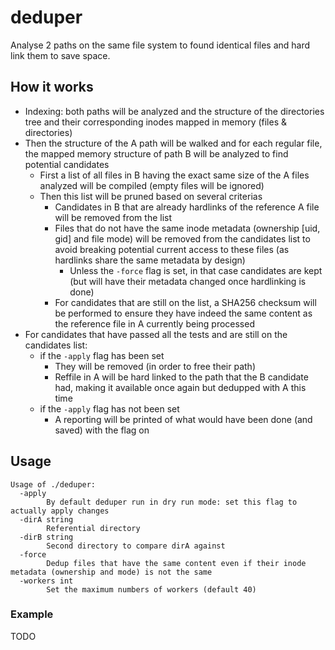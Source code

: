 # deduper

Analyse 2 paths on the same file system to found identical files and hard link them to save space.

## How it works

* Indexing: both paths will be analyzed and the structure of the directories tree and their corresponding inodes mapped in memory (files & directories)
* Then the structure of the A path will be walked and for each regular file, the mapped memory structure of path B will be analyzed to find potential candidates
  * First a list of all files in B having the exact same size of the A files analyzed will be compiled (empty files will be ignored)
  * Then this list will be pruned based on several criterias
    * Candidates in B that are already hardlinks of the reference A file will be removed from the list
    * Files that do not have the same inode metadata (ownership [uid, gid] and file mode) will be removed from the candidates list to avoid breaking potential current access to these files (as hardlinks share the same metadata by design)
      * Unless the `-force` flag is set, in that case candidates are kept (but will have their metadata changed once hardlinking is done)
    * For candidates that are still on the list, a SHA256 checksum will be performed to ensure they have indeed the same content as the reference file in A currently being processed
* For candidates that have passed all the tests and are still on the candidates list:
  * if the `-apply` flag has been set
    * They will be removed (in order to free their path)
    * Reffile in A will be hard linked to the path that the B candidate had, making it available once again but dedupped with A this time
  * if the `-apply` flag has not been set
    * A reporting will be printed of what would have been done (and saved) with the flag on

## Usage

```
Usage of ./deduper:
  -apply
    	By default deduper run in dry run mode: set this flag to actually apply changes
  -dirA string
    	Referential directory
  -dirB string
    	Second directory to compare dirA against
  -force
    	Dedup files that have the same content even if their inode metadata (ownership and mode) is not the same
  -workers int
    	Set the maximum numbers of workers (default 40)
```

### Example

TODO
